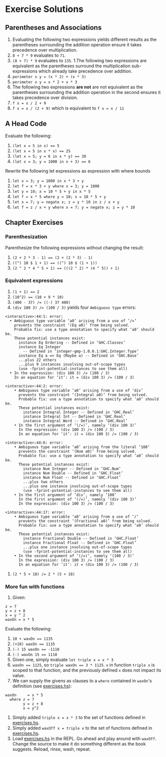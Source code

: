 # Exercise Solutions

## Parentheses and Associations

1. Evaluating the following two expressions yields different results as the parentheses surrounding the addition operation ensure it takes precedence over multiplication.
  1. `8 + 7 * 9` evaluates to `71`.
  1. `(8 + 7) * 9` evaluates to `135`.
1.The following two expressions are equivalent as the parentheses surround the multiplication sub-expressions which already take precedence over addition.
  1. `perimeter x y = (x * 2) + (x * 3)`
  1. `perimeter x y = x * 2 + x * 3`
1. The following two expressions **are not** are not equivalent as the parentheses surrounding the addition operation in the second ensures it takes precedence over division.
  1. `f x = x / 2 + 9`
  1. `f x = x / (2 + 9)` which is equivalent to `f x = x / 11`

## A Head Code

Evaluate the following:

1. `(let x = 5 in x) == 5`
1. `(let x = 5 in x * x) == 25`
1. `(let x = 5; y = 6 in x * y) == 30`
1. `(let x = 3; y = 1000 in x + 3) == 6`

Rewrite the following let expressions as expression with where bounds

1. `let x = 3; y = 1000 in x * 3 + y`
  1. `let f = x * 3 + y where x = 3; y = 1000`
1. `let y = 10; x = 10 * 5 + y in x * 5`
  1. `let f = x * 5 where y = 10; x = 10 * 5 + y`
1. `let x = 7; y = negate x; z = y * 10 in z / x + y`
  1. `let f = z / x + y where x = 7; y = negate x; z = y * 10`

## Chapter Exercises

### Parenthesization

Parenthesize the following expressions without changing the result:

1. `(2 + 2 * 3 - 1) == (2 + (2 * 3) - 1)`
1. `((^) 10 $ 1 + 1) == ((^) 10 $ (1 + 1))`
1. `(2 ^ 2 * 4 ^ 5 + 1) == (((2 ^ 2) * (4 ^ 5)) + 1)`

### Equivalent expressions

1. `(1 + 1) == 2`
1. `(10^2) == (10 + 9 * 10)`
1. `(400 - 37) /= ((-) 37 400)`
1. `(div 100 3) /= (100 / 3)` yields four `Ambiguous type` errors:
  ```
  <interactive>:44:1: error:
    • Ambiguous type variable ‘a0’ arising from a use of ‘/=’
      prevents the constraint ‘(Eq a0)’ from being solved.
      Probable fix: use a type annotation to specify what ‘a0’ should be.
      These potential instances exist:
        instance Eq Ordering -- Defined in ‘GHC.Classes’
        instance Eq Integer
          -- Defined in ‘integer-gmp-1.0.0.1:GHC.Integer.Type’
        instance Eq a => Eq (Maybe a) -- Defined in ‘GHC.Base’
        ...plus 22 others
        ...plus 9 instances involving out-of-scope types
        (use -fprint-potential-instances to see them all)
    • In the expression: (div 100 3) /= (100 / 3)
      In an equation for ‘it’: it = (div 100 3) /= (100 / 3)

  <interactive>:44:2: error:
      • Ambiguous type variable ‘a0’ arising from a use of ‘div’
        prevents the constraint ‘(Integral a0)’ from being solved.
        Probable fix: use a type annotation to specify what ‘a0’ should be.
        These potential instances exist:
          instance Integral Integer -- Defined in ‘GHC.Real’
          instance Integral Int -- Defined in ‘GHC.Real’
          instance Integral Word -- Defined in ‘GHC.Real’
      • In the first argument of ‘(/=)’, namely ‘(div 100 3)’
        In the expression: (div 100 3) /= (100 / 3)
        In an equation for ‘it’: it = (div 100 3) /= (100 / 3)

  <interactive>:44:6: error:
      • Ambiguous type variable ‘a0’ arising from the literal ‘100’
        prevents the constraint ‘(Num a0)’ from being solved.
        Probable fix: use a type annotation to specify what ‘a0’ should be.
        These potential instances exist:
          instance Num Integer -- Defined in ‘GHC.Num’
          instance Num Double -- Defined in ‘GHC.Float’
          instance Num Float -- Defined in ‘GHC.Float’
          ...plus two others
          ...plus one instance involving out-of-scope types
          (use -fprint-potential-instances to see them all)
      • In the first argument of ‘div’, namely ‘100’
        In the first argument of ‘(/=)’, namely ‘(div 100 3)’
        In the expression: (div 100 3) /= (100 / 3)

  <interactive>:44:17: error:
      • Ambiguous type variable ‘a0’ arising from a use of ‘/’
        prevents the constraint ‘(Fractional a0)’ from being solved.
        Probable fix: use a type annotation to specify what ‘a0’ should be.
        These potential instances exist:
          instance Fractional Double -- Defined in ‘GHC.Float’
          instance Fractional Float -- Defined in ‘GHC.Float’
          ...plus one instance involving out-of-scope types
          (use -fprint-potential-instances to see them all)
      • In the second argument of ‘(/=)’, namely ‘(100 / 3)’
        In the expression: (div 100 3) /= (100 / 3)
        In an equation for ‘it’: it = (div 100 3) /= (100 / 3)
  ```
1. `(2 * 5 + 18) /= 2 * (5 + 18)`

### More fun with functions

1. Given:
  ```
  z = 7
  y = z + 8
  x = y ^ 2
  waxOn = x * 5
  ```
  Evaluate the following:
  1. `10 + waxOn == 1135`
  1. `(+10) waxOn == 1135`
  1. `(-) 15 waxOn == -1110`
  1. `(-) waxOn 15 == 1110`
1. Given one, simply evaluate `let triple x = x * 3`
1. `waxOn == 1125`, so `triple waxOn == 3 * 1125`. `x` in function `triple x` is scoped to that function, and the previously defined `x` does not impact its value.
1. We can supply the givens as clauses to a `where` contained in `waxOn`'s definition (see [exercises.hs](exercises.hs)):
  ```
  waxOn     = x * 5
    where z = 7
          y = z + 8
          x = y^2
  ```
1. Simply added `triple x = x * 3` to the set of functions defined in [exercises.hs](exercises.hs).
1. Simply added `waxOff x = triple x` to the set of functions defined in [exercises.hs](exercises.hs).
1. Load [exercises.hs](exercises.hs) in the REPL. Go ahead and play around with `waxOff`. Change the source to make it do something different as the book suggests. Reload, rinse, wash, repeat.
